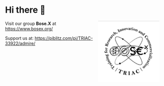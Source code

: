 # Hi there 🌌
<img src="https://github.com/SSingh087/SSingh087/blob/main/20200911_214859.jpg" width="200" height="200" align="right"> 

<!--📫 shashwat98singh@gmail.com

🌐 https://bosexload.wixsite.com/sha98 (*Last update - Jan 2020*)-->

Visit our group **Bose.X** at https://www.bosex.org/

Support us at: https://piblitz.com/pi/TRIAC-33922/admire/

<!--
**SSingh087/SSingh087** is a ✨ _special_ ✨ repository because its `README.md` (this file) appears on your GitHub profile.

Here are some ideas to get you started:

- 🌱 I’m currently learning ...
- 👯 I’m looking to collaborate on ...
- 🤔 I’m looking for help with ...
- 💬 Ask me about ...
- 📫 How to reach me: ...
- 😄 Pronouns: ...
- ⚡ Fun fact: ...
<img src="https://github.com/SSingh087/SSingh087/blob/main/Images/logo.png" width="200" height="200" align="right"> 
-->
